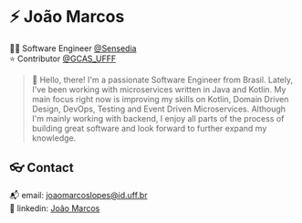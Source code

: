 # :zap: João Marcos

:technologist: Software Engineer [@Sensedia]()  
:star: Contributor [@GCAS_UFFF](https://github.com/GCAS-UFF)  

> :brain: Hello, there! I'm a passionate Software Engineer from Brasil. Lately, I've been working with microservices written in Java and Kotlin. My main focus right now is improving my skills on Kotlin, Domain Driven Design, DevOps, Testing and Event Driven Microservices. Although I'm mainly working with backend, I enjoy all parts of the process of building great software and look forward to further expand my knowledge.

<!-- ## :wrench: Tech

<img src="assets/kotlin.svg" alt="drawing" width="50"/>
<img src="assets/spring.svg" alt="drawing" width="50"/>
<img src="assets/java.svg" alt="drawing" width="50"/>
<img src="assets/linux.svg" alt="drawing" width="50"/>
<img src="assets/python.svg" alt="drawing" width="50"/>
<img src="assets/github.svg" alt="drawing" width="50"/>
<img src="assets/githubactions.svg" alt="drawing" width="50"/>
<img src="assets/mongodb.svg" alt="drawing" width="50"/>
<img src="assets/react.svg" alt="drawing" width="50"/>
<img src="assets/html5.svg" alt="drawing" width="50"/>
<img src="assets/css3.svg" alt="drawing" width="50"/>
<img src="assets/typescript.svg" alt="drawing" width="50"/> -->

## :eyeglasses: Contact

:mailbox_with_mail: email: [joaomarcoslopes@id.uff.br](mailto:joaomarcoslopes@id.uff.br)  
:link: linkedin: [João Marcos](https://bit.ly/JMQLink)
